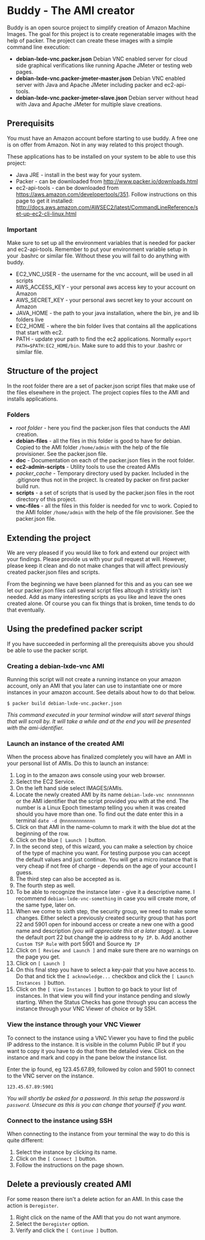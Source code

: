




# Buddy - The AMI creator

Buddy is an open source project to simplify creation of Amazon Machine Images.
The goal for this project is to create regeneratable images with the help of packer.
The project can create these images with a simple command line execution:

* __debian-lxde-vnc.packer.json__ Debian VNC enabled server for cloud side graphical verifications like running Apache JMeter or testing web pages.
* __debian-lxde-vnc.packer-jmeter-master.json__ Debian VNC enabled server with Java and Apache JMeter including packer and ec2-api-tools.
* __debian-lxde-vnc.packer-jmeter-slave.json__ Debian server without head with Java and Apache JMeter for multiple slave creations.




## Prerequisits

You must have an Amazon account before starting to use buddy. A free one is on offer from Amazon. Not in any way related to this project though.

These applications has to be installed on your system to be able to use this project:

* Java JRE - install in the best way for your system.
* Packer - can be downloaded from http://www.packer.io/downloads.html
* ec2-api-tools - can be downloaded from https://aws.amazon.com/developertools/351. Follow instructions on this page to get it installed: http://docs.aws.amazon.com/AWSEC2/latest/CommandLineReference/set-up-ec2-cli-linux.html



### Important

Make sure to set up all the environment variables that is needed for packer and ec2-api-tools.
Remember to put your environment variable setup in your .bashrc or similar file.
Without these you will fail to do anything with buddy.

* EC2_VNC_USER - the username for the vnc account, will be used in all scripts
* AWS_ACCESS_KEY - your personal aws access key to your account on Amazon
* AWS_SECRET_KEY - your personal aws secret key to your account on Amazon
* JAVA_HOME - the path to your java installation, where the bin, jre and lib folders live
* EC2_HOME - where the bin folder lives that contains all the applications that start with ec2.
* PATH - update your path to find the ec2 applications. Normally `export PATH=$PATH:EC2_HOME/bin`. Make sure to add this to your .bashrc or similar file.




## Structure of the project

In the root folder there are a set of packer.json script files that make use of the files elsewhere in the project.
The project copies files to the AMI and installs applications.



### Folders

* _root folder_ - here you find the packer.json files that conducts the AMI creation.
* __debian-files__ - all the files in this folder is good to have for debian. Copied to the AMI folder `/home/admin` with the help of the file provisioner. See the packer.json file.
* __doc__ - Documentation on each of the packer.json files in the root folder.
* __ec2-admin-scripts__ - Utility tools to use the created AMIs
* _packer_cache_ - Temporary directory used by packer. Included in the .gitignore thus not in the project. Is created by packer on first packer build run.
* __scripts__ - a set of scripts that is used by the packer.json files in the root directory of this project.
* __vnc-files__ - all the files in this folder is needed for vnc to work. Copied to the AMI folder `/home/admin` with the help of the file provisioner. See the packer.json file.




## Extending the project

We are very pleased if you would like to fork and extend our project with your findings.
Please provide us with your pull request at will.
However, please keep it clean and do not make changes that will affect previously created packer.json files and scripts.

From the beginning we have been planned for this and as you can see we let our packer.json files call several script files altough it stricktly isn't needed. Add as many interesting scripts as you like and leave the ones created alone. Of course you can fix things that is broken, time tends to do that eventually.




## Using the predefined packer script

If you have succeeded in performing all the prerequisits above you should be able to use the packer script.



### Creating a debian-lxde-vnc AMI

Running this script will not create a running instance on your amazon account, only an AMI that you later can use to instantiate one or more instances in your amazon account.
See details about how to do that below.

	$ packer build debian-lxde-vnc.packer.json

_This command executed in your terminal window will start several things that will scroll by. It will take a while and at the end you will be presented with the ami-identifier._



### Launch an instance of the created AMI

When the process above has finalized completely you will have an AMI in your personal list of AMIs.
Do this to launch an instance:

1. Log in to the amazon aws console using your web browser.
2. Select the EC2 Service.
3. On the left hand side select IMAGES/AMIs.
4. Locate the newly created AMI by its name `debian-lxde-vnc nnnnnnnnnn` or the AMI identifier that the script provided you with at the end. The number is a Linux Epoch timestamp telling you when it was created should you have more than one. To find out the date enter this in a terminal `date -d @nnnnnnnnnnnn`
5. Click on that AMI in the name-column to mark it with the blue dot at the beginning of the row.
6. Click on the blue `[ Launch ]` button.
7. In the second step, of this wizard, you can make a selection by choice of the type of machine you want. For testing purpose you can accept the default values and just continue. You will get a micro instance that is very cheap if not free of charge - depends on the age of your account I guess.
8. The third step can also be accepted as is.
9. The fourth step as well.
10. To be able to recognize the instance later - give it a descriptive name. I recommend `debian-lxde-vnc-something` in case you will create more, of the same type, later on.
11. When we come to sixth step, the security group, we need to make some changes. Either select a previously created security group that has port 22 and 5901 open for inbound access or create a new one with a good name and description _(you will appreciate this at a later stage)_. 
	a. Leave the default port 22 but change the ip address to `My IP`.
	b. Add another `Custom TSP Rule` with port 5901 and Source `My IP`
12. Click on `[ Review and Launch ]` and make sure there are no warnings on the page you get.
13. Click on `[ Launch ]`
14. On this final step you have to select a key-pair that you have access to. Do that and tick the `I acknowledge...` checkbox and click the `[ Launch Instances ]` button.
15. Click on the `[ View Instances ]` button to go back to your list of instances. In that view you will find your instance pending and slowly starting. When the Status Checks has gone through you can access the instance through your VNC Viewer of choice or by SSH.



### View the instance through your VNC Viewer

To connect to the instance using a VNC Viewer you have to find the public IP address to the instance. 
It is visible in the column Public IP but if you want to copy it you have to do that from the detailed view.
Click on the instance and mark and copy in the pane below the instance list.

Enter the ip found, eg 123.45.67.89, followed by colon and 5901 to connect to the VNC server on the instance.

	123.45.67.89:5901

_You will shortly be asked for a password. In this setup the password is `password`. Unsecure as this is you can change that yourself if you want._



### Connect to the instance using SSH

When connecting to the instance from your terminal the way to do this is quite different:

1. Select the instance by clicking its name.
2. Click on the `[ Connect ]` button.
3. Follow the instructions on the page shown.




## Delete a previously created AMI

For some reason there isn't a delete action for an AMI.
In this case the action is `Deregister`.

1. Right click on the name of the AMI that you do not want anymore.
2. Select the `Deregister` option.
3. Verify and click the `[ Continue ]` button.

